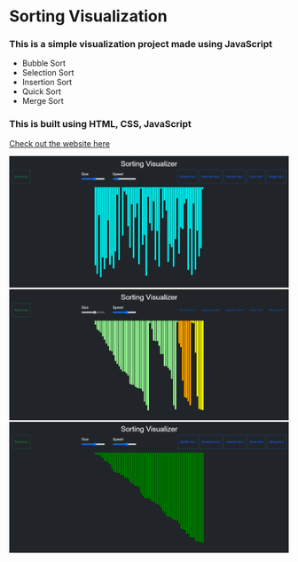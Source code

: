 # Sorting Visualization
### This is a simple visualization project made using JavaScript 
- Bubble Sort 
- Selection Sort
- Insertion Sort
- Quick Sort
- Merge Sort

### This is built using HTML, CSS, JavaScript

[Check out the website here](http://sorting-visualizer-pink-delta.vercel.app)

<img src="img/img1.png"> <br/>
<img src="img/img2.png"> <br/>
<img src="img/img3.png"> <br/>
